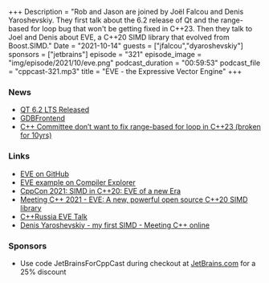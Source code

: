 +++
Description = "Rob and Jason are joined by Joël Falcou and Denis Yaroshevskiy. They first talk about the 6.2 release of Qt and the range-based for loop bug that won't be getting fixed in C++23. Then they talk to Joel and Denis about EVE, a C++20 SIMD library that evolved from Boost.SIMD."
Date = "2021-10-14"
guests = ["jfalcou","dyaroshevskiy"]
sponsors = ["jetbrains"]
episode = "321"
episode_image = "img/episode/2021/10/eve.png"
podcast_duration = "00:59:53"
podcast_file = "cppcast-321.mp3"
title = "EVE - the Expressive Vector Engine"
+++

### News ###

 - [QT 6.2 LTS Released](https://www.qt.io/blog/qt-6.2-lts-released)
 - [GDBFrontend](https://github.com/rohanrhu/gdb-frontend)
 - [C++ Committee don’t want to fix range-based for loop in C++23 (broken for 10yrs)](https://www.reddit.com/r/cpp/comments/pye3iv/c_committee_dont_want_to_fix_rangebased_for_loop/)

### Links ###

 - [EVE on GitHub](https://github.com/jfalcou/eve)
 - [EVE example on Compiler Explorer](https://godbolt.org/z/39x3fY8sd)
 - [CppCon 2021: SIMD in C++20: EVE of a new Era](https://cppcon2021.sched.com/event/nvAV?iframe=no)
 - [Meeting C++ 2021 - EVE: A new, powerful open source C++20 SIMD library](https://meetingcpp.com/mcpp/schedule/talkview.php?tid=131)
 - [C++Russia EVE Talk](https://cppconf.ru/talks/eve-a-new-powerful-open-source-c-20-simd-library/)
 - [Denis Yaroshevskiy - my first SIMD - Meeting C++ online](https://www.youtube.com/watch?v=d6NcnyXjc3I)

### Sponsors ###

- Use code JetBrainsForCppCast during checkout at [JetBrains.com](https://jb.gg/cppcast) for a 25% discount
